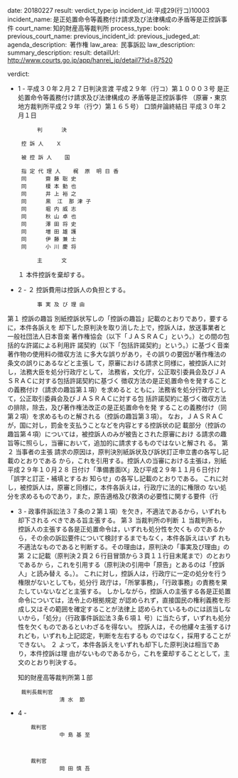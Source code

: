 
date: 20180227
result: 
verdict_type:ip
incident_id: 平成29(行コ)10003
incident_name: 是正処置命令等義務付け請求及び法律構成の矛盾等是正控訴事件
court_name: 知的財産高等裁判所
process_type:
book: 
previous_court_name:
previous_incident_id:
previous_judeged_at:
agenda_description:  著作権
law_area:  民事訴訟
law_description: 
summary_description: 
result: 
detailUrl: http://www.courts.go.jp/app/hanrei_jp/detail7?id=87520

verdict:

- 1 - 
平成３０年２月２７日判決言渡 
平成２９年（行コ）第１０００３号 是正処置命令等義務付け請求及び法律構成の
矛盾等是正控訴事件 
（原審・東京地方裁判所平成２９年（行ウ）第１６５号） 
口頭弁論終結日 平成３０年２月１日 
 
            判      決 
 
       控 訴 人    Ｘ 
   
       被 控 訴 人    国 
        
       指 定 代 理 人    梶  原  明 日 香 
       同      齋 藤 聡 史 
       同      榎 本 勤 也 
       同      井 上 裕 之 
       同      黒  江  那 津 子 
       同      堀 内 威 志 
       同      秋 山 卓 也 
       同      澤 田 将 史 
       同      増 田 雄 護 
       同      伊 藤 兼 士 
       同      小 川 慶 将 
 
            主      文 
    １ 本件控訴を棄却する。 
- 2 - 
    ２ 控訴費用は控訴人の負担とする。 
 
            事 実 及 び 理 由 
第１ 控訴の趣旨 
 別紙控訴状写しの「控訴の趣旨」記載のとおりであり，要するに，本件各訴えを
却下した原判決を取り消した上で，控訴人は，放送事業者と一般社団法人日本音楽
著作権協会（以下「ＪＡＳＲＡＣ」という。）との間の包括的な許諾による利用許
諾契約（以下「包括許諾契約」という。）に基づく音楽著作物の使用料の徴収方法
に多大な誤りがあり，その誤りの要因が著作権法の条文の誤りにあるなどと主張し
て，原審における請求と同様に，被控訴人に対し，法務大臣を処分行政庁として，
法務省，文化庁，公正取引委員会及びＪＡＳＲＡＣに対する包括許諾契約に基づく
徴収方法の是正処置命令を発することの義務付け（請求の趣旨第１項）を求めると
ともに，法務省を処分行政庁として，公正取引委員会及びＪＡＳＲＡＣに対する包
括許諾契約に基づく徴収方法の排除，除去，及び著作権法改正の是正処置命令を発
することの義務付け（同第２項）を求めるものと解される（控訴の趣旨第３項）。
なお，ＪＡＳＲＡＣが，国に対し，罰金を支払うことなどを内容とする控訴状の記
載部分（控訴の趣旨第４項）については，被控訴人のみが被告とされた原審におけ
る請求の趣旨等に照らし，当審において，追加的に請求するものではないと解され
る。 
第２ 当事者の主張 
 請求の原因は，原判決別紙訴状及び訴状訂正申立書の各写し記載のとおりである
から，これを引用する。控訴人の当審における主張は，別紙平成２９年１０月２８
日付け「準備書面Ⅸ」及び平成２９年１１月６日付け「誤字と訂正・補填とするお
知らせ」の各写し記載のとおりである。 
 これに対し，被控訴人は，原審と同様に，本件各訴えは，行政庁に法的に権限の
ない処分を求めるものであり，また，原告適格及び救済の必要性に関する要件（行
- 3 - 
政事件訴訟法３７条の２第１項）を欠き，不適法であるから，いずれも却下される
べきである旨主張する。 
第３ 当裁判所の判断 
 １ 当裁判所も，控訴人の主張する各是正処置命令は，いずれも処分性を欠くも
のであるから，その余の訴訟要件について検討するまでもなく，本件各訴えはいず
れも不適法なものであると判断する。その理由は，原判決の「事実及び理由」の第
２に記載（原判決２頁２６行目冒頭から３頁１１行目末尾まで）のとおりであるか
ら，これを引用する（原判決の引用中「原告」とあるのは「控訴人」と読み替え
る。）。 
これに対し，控訴人は，行政庁に一定の処分を行う権限がないとしても，処分行
政庁は，「所掌事務」，「行政事務」の責務を果たしていないなどと主張する。 
しかしながら，控訴人の主張する各是正処置命令については，法令上の根拠規定
が認められず，直接国民の権利義務を形成し又はその範囲を確定することが法律上
認められているものには該当しないから，「処分」（行政事件訴訟法３条６項１
号）に当たらず，いずれも処分性を欠くものであるといわざるを得ない。 
 控訴人は，その他縷々主張するけれども，いずれも上記認定，判断を左右するも
のではなく，採用することができない。 
２ よって，本件各訴えをいずれも却下した原判決は相当であり，本件控訴は理
由がないものであるから，これを棄却することとして，主文のとおり判決する。 
 
    知的財産高等裁判所第１部 
 
 
 
       裁判長裁判官                         
                   清 水  節    
- 4 - 
 
 
 
          裁判官                         
                   中 島 基 至    
 
 
 
          裁判官                         
                   岡 田 慎 吾    
 

                    